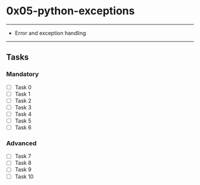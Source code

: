 # 0x05-python-exceptions

---
* Error and exception handling
---

## Tasks
### Mandatory
- [ ] Task 0
- [ ] Task 1
- [ ] Task 2
- [ ] Task 3
- [ ] Task 4
- [ ] Task 5
- [ ] Task 6

### Advanced
- [ ] Task 7
- [ ] Task 8
- [ ] Task 9
- [ ] Task 10
